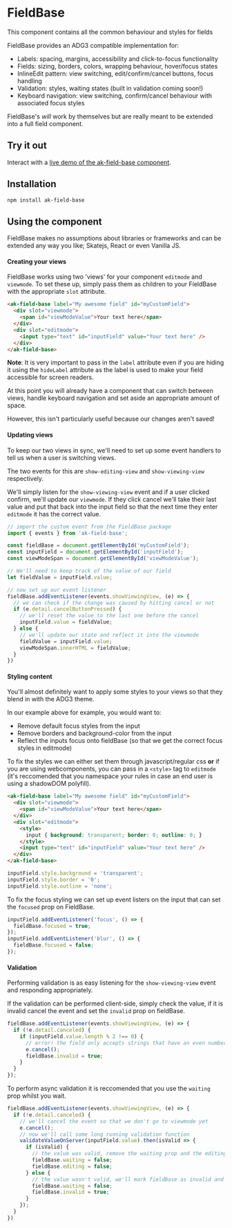 # FieldBase

This component contains all the common behaviour and styles for fields

FieldBase provides an ADG3 compatible implementation for:
* Labels: spacing, margins, accessibility and click-to-focus functionality
* Fields: sizing, borders, colors, wrapping behaviour, hover/focus states
* InlineEdit pattern: view switching, edit/confirm/cancel buttons, focus handling
* Validation: styles, waiting states (built in validation coming soon!)
* Keyboard navigation: view switching, confirm/cancel behaviour with associated focus styles

FieldBase's *will* work by themselves but are really meant to be extended into a full field component.

## Try it out

Interact with a [live demo of the ak-field-base component](https://aui-cdn.atlassian.com/atlaskit/stories/ak-field-base/@VERSION@/).

## Installation

```sh
npm install ak-field-base
```


## Using the component

FieldBase makes no assumptions about libraries or frameworks and can be extended any way you like; Skatejs, React or even Vanilla JS.

#### Creating your views

FieldBase works using two 'views' for your component `editmode` and `viewmode`.
To set these up, simply pass them as children to your FieldBase with the appropriate `slot` attribute.

```html
<ak-field-base label="My awesome field" id="myCustomField">
  <div slot="viewmode">
    <span id="viewModeValue">Your text here</span>
  </div>
  <div slot="editmode">
    <input type="text" id="inputField" value="Your text here" />
  </div>
</ak-field-base>
```

**Note**: It is very important to pass in the `label` attribute even if you are hiding it using the
`hideLabel` attribute as the label is used to make your field accessible for screen readers.

At this point you will already have a component that can switch between views, handle keyboard navigation and set aside an appropriate amount of space.

However, this isn't particularly useful because our changes aren't saved!

#### Updating views

To keep our two views in sync, we'll need to set up some event handlers to tell us when a user is switching views.

The two events for this are `show-editing-view` and `show-viewing-view` respectively.

We'll simply listen for the `show-viewing-view` event and if a user clicked confirm, we'll update our `viewmode`.
If they click cancel we'll take their last value and put that back into the input field so that the next time they enter `editmode` it has the correct value.

```javascript
// import the custom event from the FieldBase package
import { events } from 'ak-field-base';

const fieldBase = document.getElementById('myCustomField');
const inputField = document.getElementById('inputField');
const viewModeSpan = document.getElementById('viewModeValue');

// We'll need to keep track of the value of our field
let fieldValue = inputField.value;

// now set up our event listener
fieldBase.addEventListener(events.showViewingView, (e) => {
  // we can check if the change was caused by hitting cancel or not
  if (e.detail.cancelButtonPressed) {
    // we'll reset the value to the last one before the cancel
    inputField.value = fieldValue;
  } else {
    // we'll update our state and reflect it into the viewmode
    fieldValue = inputField.value;
    viewModeSpan.innerHTML = fieldValue;
  }
})
```

#### Styling content

You'll almost definitely want to apply some styles to your views so that they blend in with the ADG3 theme.

In our example above for example, you would want to:
* Remove default focus styles from the input
* Remove borders and background-color from the input
* Reflect the inputs focus onto fieldBase (so that we get the correct focus styles in editmode)

To fix the styles we can either set them through javascript/regular css **or**
if you are using webcomponents, you can pass in a `<style>` tag to `editmode`
(it's reccomended that you namespace your rules in case an end user is using a shadowDOM polyfill).

```html
<ak-field-base label="My awesome field" id="myCustomField">
  <div slot="viewmode">
    <span id="viewModeValue">Your text here</span>
  </div>
  <div slot="editmode">
    <style>
      input { background: transparent; border: 0; outline: 0; }
    </style>
    <input type="text" id="inputField" value="Your text here" />
  </div>
</ak-field-base>
```

```javascript
inputField.style.background = 'transparent';
inputField.style.border = '0';
inputField.style.outline = 'none';
```

To fix the focus styling we can set up event listers on the input that can set the `focused` prop on FieldBase.

```javascript
inputField.addEventListener('focus', () => {
  fieldBase.focused = true;
});
inputField.addEventListener('blur', () => {
  fieldBase.focused = false;
});
```

#### Validation

Performing validation is as easy listening for the `show-viewing-view` event and responding appropriately.

If the validation can be performed client-side, simply check the value, if it is invalid cancel the event
and set the `invalid` prop on fieldBase.

```javascript
fieldBase.addEventListener(events.showViewingView, (e) => {
  if (!e.detail.canceled) {
    if (inputField.value.length % 2 !== 0) {
      // error! the field only accepts strings that have an even number of characters!
      e.cancel();
      fieldBase.invalid = true;
    }
  }
});
```

To perform async validation it is reccomended that you use the `waiting` prop whilst you wait.

```javascript
fieldBase.addEventListener(events.showViewingView, (e) => {
  if (!e.detail.canceled) {
    // we'll cancel the event so that we don't go to viewmode yet
    e.cancel();
    // now we'll call some long running validation function
    validateValueOnServer(inputField.value).then(isValid => {
      if (isValid) {
        // the value was valid, remove the waiting prop and the editing prop to send us back to viewingmode
        fieldBase.waiting = false;
        fieldBase.editing = false;
      } else {
        // the value wasn't valid, we'll mark fieldBase as invalid and let the user handle that
        fieldBase.waiting = false;
        fieldBase.invalid = true;
      }
    });
  }
})
```
